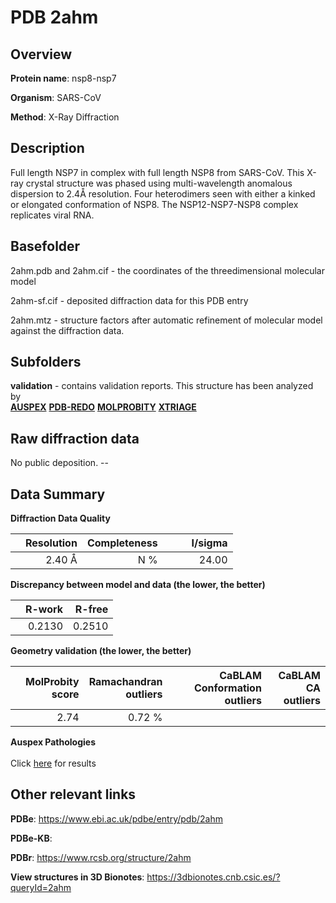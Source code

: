 # PDB 2ahm

## Overview

**Protein name**: nsp8-nsp7

**Organism**: SARS-CoV

**Method**: X-Ray Diffraction

## Description

Full length NSP7 in complex with full length NSP8 from SARS-CoV. This X-ray crystal structure was phased using multi-wavelength anomalous dispersion to 2.4Å resolution. Four heterodimers seen with either a kinked or elongated conformation of NSP8. The NSP12-NSP7-NSP8 complex replicates viral RNA.

## Basefolder

2ahm.pdb and 2ahm.cif - the coordinates of the threedimensional molecular model

2ahm-sf.cif - deposited diffraction data for this PDB entry

2ahm.mtz - structure factors after automatic refinement of molecular model against the diffraction data.

## Subfolders





**validation** - contains validation reports. This structure has been analyzed by <br>[**AUSPEX**](https://github.com/thorn-lab/coronavirus_structural_task_force/tree/master/pdb/nsp8-nsp7/SARS-CoV/2ahm/validation/auspex) [**PDB-REDO**](https://github.com/thorn-lab/coronavirus_structural_task_force/tree/master/pdb/nsp8-nsp7/SARS-CoV/2ahm/validation/pdb-redo) [**MOLPROBITY**](https://github.com/thorn-lab/coronavirus_structural_task_force/tree/master/pdb/nsp8-nsp7/SARS-CoV/2ahm/validation/molprobity) [**XTRIAGE**](https://github.com/thorn-lab/coronavirus_structural_task_force/blob/master/pdb/nsp8-nsp7/SARS-CoV/2ahm/validation/Xtriage_output.log)   



## Raw diffraction data

No public deposition. --<br> 

## Data Summary
**Diffraction Data Quality**

|   | Resolution | Completeness| I/sigma |
|---|-------------:|----------------:|--------------:|
|   |2.40 Å|N     %|<img width=50/>24.00|

**Discrepancy between model and data (the lower, the better)**

|   | **R-work**| **R-free**   
|---|-------------:|----------------:|           
||  0.2130|  0.2510|

**Geometry validation (the lower, the better)**

|   |**MolProbity<br>score**| **Ramachandran<br>outliers** | **CaBLAM<br>Conformation outliers** | **CaBLAM<br>CA outliers** |
|---|-------------:|----------------:|----------------:|----------------:|
||  2.74|  0.72 %|||

**Auspex Pathologies**<br> <br>Click [here](https://github.com/thorn-lab/coronavirus_structural_task_force/blob/master/pdb/nsp8-nsp7/SARS-CoV/2ahm/validation/auspex/2ahm_auspex_comments.txt)  for results

 



## Other relevant links 
**PDBe**:  https://www.ebi.ac.uk/pdbe/entry/pdb/2ahm

**PDBe-KB**:  
 
**PDBr**: https://www.rcsb.org/structure/2ahm 

**View structures in 3D Bionotes**: https://3dbionotes.cnb.csic.es/?queryId=2ahm


